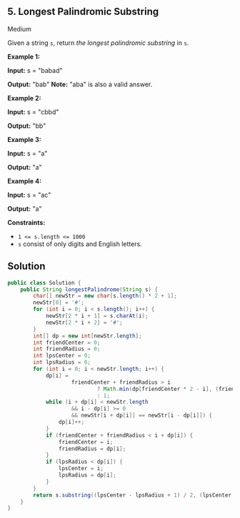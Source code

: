 ## 5\. Longest Palindromic Substring

Medium

Given a string `s`, return _the longest palindromic substring_ in `s`.

**Example 1:**

**Input:** s = "babad"

**Output:** "bab" **Note:** "aba" is also a valid answer. 

**Example 2:**

**Input:** s = "cbbd"

**Output:** "bb" 

**Example 3:**

**Input:** s = "a"

**Output:** "a" 

**Example 4:**

**Input:** s = "ac"

**Output:** "a" 

**Constraints:**

*   `1 <= s.length <= 1000`
*   `s` consist of only digits and English letters.

## Solution

```java
public class Solution {
    public String longestPalindrome(String s) {
        char[] newStr = new char[s.length() * 2 + 1];
        newStr[0] = '#';
        for (int i = 0; i < s.length(); i++) {
            newStr[2 * i + 1] = s.charAt(i);
            newStr[2 * i + 2] = '#';
        }
        int[] dp = new int[newStr.length];
        int friendCenter = 0;
        int friendRadius = 0;
        int lpsCenter = 0;
        int lpsRadius = 0;
        for (int i = 0; i < newStr.length; i++) {
            dp[i] =
                    friendCenter + friendRadius > i
                            ? Math.min(dp[friendCenter * 2 - i], (friendCenter + friendRadius) - i)
                            : 1;
            while (i + dp[i] < newStr.length
                    && i - dp[i] >= 0
                    && newStr[i + dp[i]] == newStr[i - dp[i]]) {
                dp[i]++;
            }
            if (friendCenter + friendRadius < i + dp[i]) {
                friendCenter = i;
                friendRadius = dp[i];
            }
            if (lpsRadius < dp[i]) {
                lpsCenter = i;
                lpsRadius = dp[i];
            }
        }
        return s.substring((lpsCenter - lpsRadius + 1) / 2, (lpsCenter + lpsRadius - 1) / 2);
    }
}
```